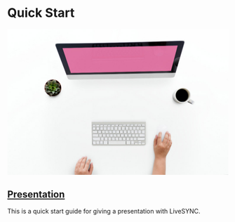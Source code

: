 # Quick Start

![Cover](img/StockSnap_CKRPG6ZEVZ_edited.jpg)

## [Presentation](presentation.md)

This is a quick start guide for giving a presentation with LiveSYNC.

